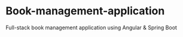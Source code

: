 # Book-management-application
Full-stack book management application using Angular &amp; Spring Boot
